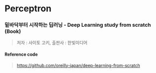 # Perceptron
### 밑바닥부터 시작하는 딥러닝 - Deep Learning study from scratch (Book)
> 저자 : 사이토 고키, 출판사 : 한빛미디어
#### Reference code
> https://github.com/oreilly-japan/deep-learning-from-scratch
